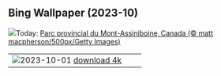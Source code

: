 ## Bing Wallpaper (2023-10)
![](https://www.bing.com/th?id=OHR.AssiniboineProvincialPark_FR-CA1452925229_UHD.jpg&w=1000)Today: [Parc provincial du Mont-Assiniboine, Canada (© matt macpherson/500px/Getty Images)](https://www.bing.com/th?id=OHR.AssiniboineProvincialPark_FR-CA1452925229_UHD.jpg)

|      |      |      |
| :----: | :----: | :----: |
|![](https://www.bing.com/th?id=OHR.ShenandoahFoliage_FR-CA9556023741_UHD.jpg&pid=hp&w=384&h=216&rs=1&c=4)2023-10-01 [download 4k](https://www.bing.com/th?id=OHR.ShenandoahFoliage_FR-CA9556023741_UHD.jpg)|